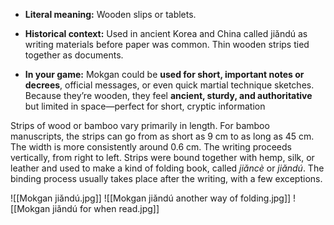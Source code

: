 - **Literal meaning:** Wooden slips or tablets.
    
- **Historical context:** Used in ancient Korea and China called jiǎndú as writing materials before paper was common. Thin wooden strips tied together as documents.
    
- **In your game:** Mokgan could be **used for short, important notes or decrees**, official messages, or even quick martial technique sketches. Because they’re wooden, they feel **ancient, sturdy, and authoritative** but limited in space—perfect for short, cryptic information


Strips of wood or bamboo vary primarily in length. For bamboo manuscripts, the strips can go from as short as 9 cm to as long as 45 cm. The width is more consistently around 0.6 cm. The writing proceeds vertically, from right to left. Strips were bound together with hemp, silk, or leather and used to make a kind of folding book, called _jiǎncè_ or _jiǎndú_. The binding process usually takes place after the writing, with a few exceptions.

![[Mokgan jiǎndú.jpg]]
![[Mokgan jiǎndú another way of folding.jpg]]
![[Mokgan jiǎndú for when read.jpg]]